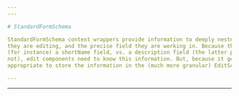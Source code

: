 ```yaml
---
---

# StandardFormSchema

StandardFormSchema context wrappers provide information to deeply nested edit components about the type of component
they are editing, and the precise field they are working in. Because there are different edit operations allowed upon
(for instance) a shortName field, vs. a description field (the latter permits links and conditions where the former does
not), edit components need to know this information. But, because it generally doesn't nest very deeply, it is not
appropriate to store the information in the (much more granular) EditSchema context.

---
```

---